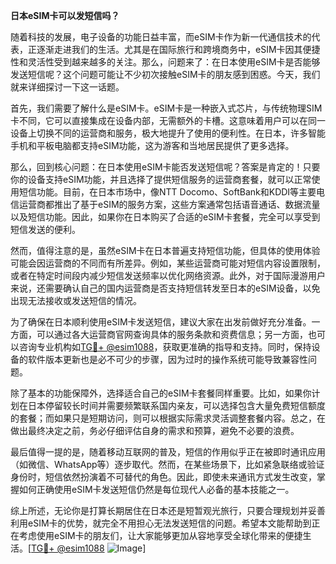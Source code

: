 **日本eSIM卡可以发短信吗？**

随着科技的发展，电子设备的功能日益丰富，而eSIM卡作为新一代通信技术的代表，正逐渐走进我们的生活。尤其是在国际旅行和跨境商务中，eSIM卡因其便捷性和灵活性受到越来越多的关注。那么，问题来了：在日本使用eSIM卡是否能够发送短信呢？这个问题可能让不少初次接触eSIM卡的朋友感到困惑。今天，我们就来详细探讨一下这一话题。

首先，我们需要了解什么是eSIM卡。eSIM卡是一种嵌入式芯片，与传统物理SIM卡不同，它可以直接集成在设备内部，无需额外的卡槽。这意味着用户可以在同一设备上切换不同的运营商和服务，极大地提升了使用的便利性。在日本，许多智能手机和平板电脑都支持eSIM功能，这为游客和当地居民提供了更多选择。

那么，回到核心问题：在日本使用eSIM卡能否发送短信呢？答案是肯定的！只要你的设备支持eSIM功能，并且选择了提供短信服务的运营商套餐，就可以正常使用短信功能。目前，在日本市场中，像NTT Docomo、SoftBank和KDDI等主要电信运营商都推出了基于eSIM的服务方案，这些方案通常包括语音通话、数据流量以及短信功能。因此，如果你在日本购买了合适的eSIM卡套餐，完全可以享受到短信发送的便利。

然而，值得注意的是，虽然eSIM卡在日本普遍支持短信功能，但具体的使用体验可能会因运营商的不同而有所差异。例如，某些运营商可能对短信内容设置限制，或者在特定时间段内减少短信发送频率以优化网络资源。此外，对于国际漫游用户来说，还需要确认自己的国内运营商是否支持短信转发至日本的eSIM设备，以免出现无法接收或发送短信的情况。

为了确保在日本顺利使用eSIM卡发送短信，建议大家在出发前做好充分准备。一方面，可以通过各大运营商官网查询具体的服务条款和资费信息；另一方面，也可以咨询专业机构如[TG💪+ @esim1088](https://t.me/s/esim1088)，获取更准确的指导和支持。同时，保持设备的软件版本更新也是必不可少的步骤，因为过时的操作系统可能导致兼容性问题。

除了基本的功能保障外，选择适合自己的eSIM卡套餐同样重要。比如，如果你计划在日本停留较长时间并需要频繁联系国内亲友，可以选择包含大量免费短信额度的套餐；而如果只是短期访问，则可以根据实际需求灵活调整套餐内容。总之，在做出最终决定之前，务必仔细评估自身的需求和预算，避免不必要的浪费。

最后值得一提的是，随着移动互联网的普及，短信的作用似乎正在被即时通讯应用（如微信、WhatsApp等）逐步取代。然而，在某些场景下，比如紧急联络或验证身份时，短信依然扮演着不可替代的角色。因此，即使未来通讯方式发生改变，掌握如何正确使用eSIM卡发送短信仍然是每位现代人必备的基本技能之一。

综上所述，无论你是打算长期居住在日本还是短暂观光旅行，只要合理规划并妥善利用eSIM卡的优势，就完全不用担心无法发送短信的问题。希望本文能帮助到正在考虑使用eSIM卡的朋友们，让大家能够更加从容地享受全球化带来的便捷生活。[[TG💪+ @esim1088](https://t.me/s/esim1088) ![Image](https://i.postimg.cc/4NQfJmqS/Snipaste-2025-05-13-00-14-12.png)]